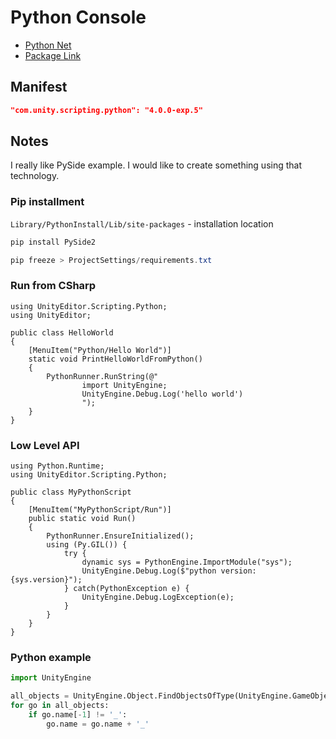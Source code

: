 # Python Console

- [Python Net](https://pythonnet.github.io/)
- [Package Link](https://docs.uklnity3d.com/Packages/com.unity.scripting.python@4.0/manual/PythonScriptEditor.html)

## Manifest 

```json
"com.unity.scripting.python": "4.0.0-exp.5"
```

## Notes

I really like PySide example.
I would like to create something using that technology.

### Pip installment

`Library/PythonInstall/Lib/site-packages` - installation location

```powershell
pip install PySide2

pip freeze > ProjectSettings/requirements.txt
```


### Run from CSharp

```CSharp
using UnityEditor.Scripting.Python;
using UnityEditor;

public class HelloWorld
{
    [MenuItem("Python/Hello World")]
    static void PrintHelloWorldFromPython()
    {
        PythonRunner.RunString(@"
                import UnityEngine;
                UnityEngine.Debug.Log('hello world')
                ");
    }
}
```

### Low Level API

```CSharp
using Python.Runtime;
using UnityEditor.Scripting.Python;

public class MyPythonScript
{
    [MenuItem("MyPythonScript/Run")]
    public static void Run()
    {
        PythonRunner.EnsureInitialized();
        using (Py.GIL()) {
            try {
                dynamic sys = PythonEngine.ImportModule("sys");
                UnityEngine.Debug.Log($"python version: {sys.version}");
            } catch(PythonException e) {
                UnityEngine.Debug.LogException(e);
            }
        }
    }
}
```

### Python example

```Python
import UnityEngine

all_objects = UnityEngine.Object.FindObjectsOfType(UnityEngine.GameObject)
for go in all_objects:
    if go.name[-1] != '_':
        go.name = go.name + '_'
```

